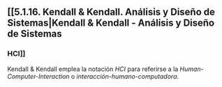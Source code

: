 ## [[5.1.16. Kendall & Kendall. Análisis y Diseño de Sistemas|Kendall & Kendall - Análisis y Diseño de Sistemas
### HCI]]
Kendall & Kendall emplea la notación *HCI* para referirse a la *Human-Computer-Interaction* o *interacción-humano-computadora*.

